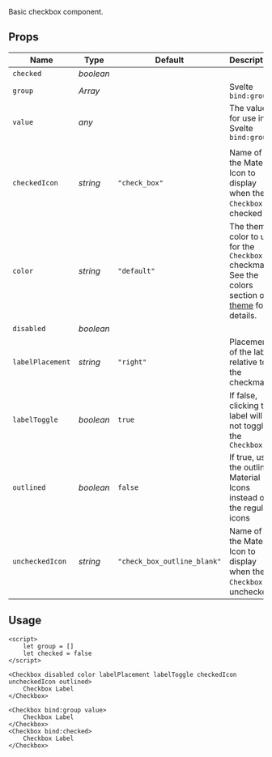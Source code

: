 Basic checkbox component.

## Props
| Name | Type | Default | Description |
| --- | --- | --- | --- |
| `checked` | _boolean_ | |
| `group` | _Array_ | | Svelte `bind:group`
| `value` | _any_ | | The value for use in Svelte `bind:group`
| |
| `checkedIcon` | _string_ | `"check_box"` | Name of the Material Icon to display when the `Checkbox` is checked
| `color` | _string_ | `"default"` | The theme color to use for the `Checkbox` checkmark. See the colors section of [theme](./theme.md) for details.
| `disabled` | _boolean_ | |
| `labelPlacement` | _string_ | `"right"` | Placement of the label relative to the checkmark
| `labelToggle` | _boolean_ | `true` | If false, clicking the label will not toggle the `Checkbox`
| `outlined` | _boolean_ | `false` | If true, use the outlined Material Icons instead of the regular icons
| `uncheckedIcon` | _string_ | `"check_box_outline_blank"` | Name of the Material Icon to display when the `Checkbox` is unchecked

## Usage
```svelte
<script>
    let group = []
    let checked = false
</script>

<Checkbox disabled color labelPlacement labelToggle checkedIcon uncheckedIcon outlined>
    Checkbox Label
</Checkbox>

<Checkbox bind:group value>
    Checkbox Label
</Checkbox>
<Checkbox bind:checked>
    Checkbox Label
</Checkbox>
```
